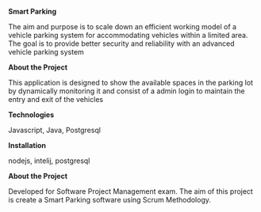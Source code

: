 **Smart Parking**

The aim and purpose is to scale down an efficient working model of a vehicle parking system for accommodating vehicles within a limited area. The goal is to provide better security and reliability with an advanced vehicle parking system

**About the Project**

This application is designed to show the available spaces in the parking lot by dynamically monitoring it and consist of a admin login to maintain the entry and exit of the vehicles

**Technologies**

Javascript,
Java,
Postgresql

**Installation**

nodejs,
intelij,
postgresql

**About the Project**

Developed for Software Project Management exam. The aim of this project is create a Smart Parking software using Scrum Methodology.
